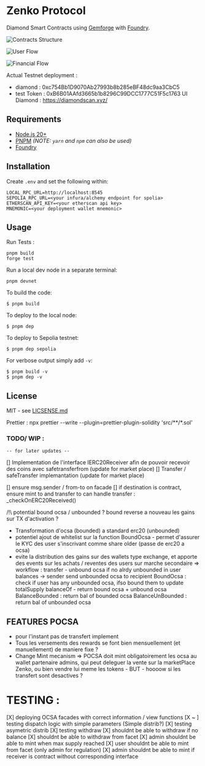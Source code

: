 # Zenko Protocol
Diamond Smart Contracts using [Gemforge](https://gemforge.xyz) with [Foundry](https://github.com/foundry-rs/foundry).

![Contracts Structure](https://github.com/Zenko-tech/Contracts/blob/main/_docs/Contracts_Structure.png)

![User Flow](https://github.com/Zenko-tech/Contracts/blob/main/_docs/User_Flow.png)

![Financial Flow](https://github.com/Zenko-tech/Contracts/blob/main/_docs/Financial_Flow.png)


Actual Testnet deployment : 
- diamond : 0xc754Bb1D9070Ab27993b8b285eBF48dc9aa3CbC5
- test Token : 0xB6B01AAfd3665b1b8296C99DCC1777C51F5c1763
UI Diamond :
https://diamondscan.xyz/


## Requirements

* [Node.js 20+](https://nodejs.org)
* [PNPM](https://pnpm.io/) _(NOTE: `yarn` and `npm` can also be used)_
* [Foundry](https://github.com/foundry-rs/foundry/blob/master/README.md)

## Installation

Create `.env` and set the following within:

```
LOCAL_RPC_URL=http://localhost:8545
SEPOLIA_RPC_URL=<your infura/alchemy endpoint for spolia>
ETHERSCAN_API_KEY=<your etherscan api key>
MNEMONIC=<your deployment wallet mnemonic>
```

## Usage
Run Tests :

```
pnpm build
forge test
```

Run a local dev node in a separate terminal:

```
pnpm devnet
```

To build the code:

```
$ pnpm build
```

To deploy to the local node:

```
$ pnpm dep
```

To deploy to Sepolia testnet:

```
$ pnpm dep sepolia
```

For verbose output simply add `-v`:

```
$ pnpm build -v
$ pnpm dep -v
```

## License

MIT - see [LICSENSE.md](LICENSE.md)

Prettier :
npx prettier --write --plugin=prettier-plugin-solidity 'src/**/*.sol'


### TODO/ WIP :
    -- for later updates --
[] Implementation de l'interface IERC20Receiver afin de pouvoir recevoir des coins avec safetransferfrom (update for market place)
[] Transfer / safeTransfer implemantation (update for market place)



[] ensure msg.sender / from-to on facade 
[] if destination is contract, ensure mint to and transfer to can handle transfer : _checkOnERC20Received()

/!\ potential bound ocsa / unbounded ? bound reverse a nouveau les gains sur TX d'activation ?
- Transformation d'ocsa (bounded) a standard erc20 (unbounded)
- potentiel ajout de whitelist sur la function BoundOcsa - permet d'assurer le KYC des user s'inscrivant comme share older (passe de erc20 a ocsa) 
- evite la distribution des gains sur des wallets type exchange, et apporte des events sur les achats / reventes des users sur marche secondaire
=> workflow : 
 transfer - unbound ocsa if no alrdy unbounded in user balances -> sender send unbounded ocsa to recipient
BoundOcsa : check if user has any unbounded ocsa, ifso bound them to update totalSupply 
balanceOf - return bound ocsa + unbound ocsa 
BalanceBounded : return bal of bounded ocsa
BalanceUnBounded : return bal of unbounded ocsa

## FEATURES POCSA
- pour l'instant pas de transfert implement
- Tous les versements des rewards se font bien mensuellement (et manuellement) de maniere fixe ?
- Change Mint mecanism => POCSA doit mint obligatoirement les ocsa au wallet partenaire admins, qui peut deleguer la vente sur la marketPlace Zenko, ou bien vendre lui meme les tokens - BUT - hoooow si les transfert sont desactives ? 

# TESTING : 
[X] deploying OCSA facades with correct information / view functions
[X ~ ] testing dispatch logic with simple parameters (Simple distrib?)
[X] testing asymetric distrib
[X] testing withdraw 
[X] shouldnt be able to withdraw if no balance
[X] shouldnt be able to withdraw from facet
[X] admin shouldnt be able to mint when max supply reached
[X] user shouldnt be able to mint from facet (only admin for regulation)
[X] admin shouldnt be able to mint if receiver is contract without corresponding interface 